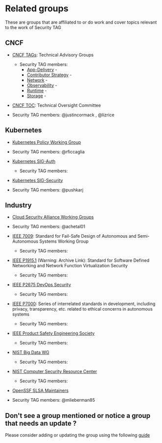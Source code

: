 # Related groups

These are groups that are affiliated to or do work and cover topics relevant to
the work of Security TAG

## CNCF

* [CNCF TAGs](https://github.com/cncf/toc#technical-advisory-groups):
  Technical Advisory Groups
  * Security TAG members:
    - [App-Delivery](https://github.com/cncf/tag-app-delivery) -
    - [Contributor Strategy](https://github.com/cncf/tag-contributor-strategy) -
    - [Network](https://github.com/cncf/tag-network) -
    - [Observability](https://github.com/cncf/tag-observability) -
    - [Runtime](https://github.com/cncf/tag-runtime) -
    - [Storage](https://github.com/cncf/tag-app-delivery) -

* [CNCF TOC](https://github.com/cncf/toc): Technical Oversight Committee
<!-- cSpell:ignore justincormack, lizrice-->
* Security TAG members: @justincormack , @lizrice

## Kubernetes

* [Kubernetes Policy Working Group](https://github.com/kubernetes/community/tree/master/wg-policy)
<!-- cSpell:ignore rficcaglia-->
* Security TAG members: @rficcaglia

* [Kubernetes SIG-Auth](https://github.com/kubernetes/community/tree/master/sig-auth)
  * Security TAG members:

* [Kubernetes SIG-Security](https://github.com/kubernetes/community/tree/master/sig-security)
<!-- cSpell:ignore pushkarj-->
* Security TAG members: @pushkarj

## Industry

* [Cloud Security Alliance Working Groups](https://cloudsecurityalliance.org/research/working-groups/)
<!-- cSpell:ignore achetal01-->
* Security TAG members: @achetal01

* [IEEE 7009](https://standards.ieee.org/develop/project/7009.html): Standard
  for Fail-Safe Design of Autonomous and Semi-Autonomous Systems Working Group
  * Security TAG members:

* [IEEE P1915.1](https://web.archive.org/web/20180729062624/https://standards.ieee.org/develop/project/1915.1.html) (Warning: Archive Link):
  Standard for Software Defined Networking and Network Function Virtualization
  Security
  * Security TAG members:

* [IEEE P2675 DevOps Security](https://standards.ieee.org/develop/project/2675.html)
  * Security TAG members:

* [IEEE P7000](https://standards.ieee.org/develop/project/7000.html): Series of
  interrelated standards in development, including privacy, transparency, etc.
  related to ethical concerns in autonomous systems
  * Security TAG members:

* [IEEE Product Safety Engineering Society](http://ewh.ieee.org/soc/pses/)
  * Security TAG members:

* [NIST Big Data WG](https://bigdatawg.nist.gov/)
  * Security TAG members:

* [NIST Computer Security Resource Center](https://csrc.nist.gov/)
  * Security TAG members:

* [OpenSSF SLSA Maintainers](https://slsa.dev/)
<!-- cSpell:ignore mlieberman85-->
* Security TAG members: @mlieberman85

## Don't see a group mentioned or notice a group that needs an update ?

Please consider adding or updating the group using the following
[guide](adding-or-updating-groups.md)

